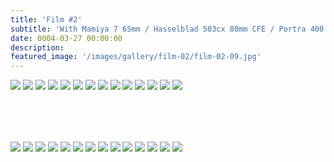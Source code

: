 ```yaml
---
title: 'Film #2'
subtitle: 'With Mamiya 7 65mm / Hasselblad 503cx 80mm CFE / Portra 400 / Cinestill 800T / Cinestill 50D'
date: 0004-03-27 00:00:00
description: 
featured_image: '/images/gallery/film-02/film-02-09.jpg'
---
```


<!-- Preview -->
<div class="gallery" data-columns="1">
    <img src="/images/gallery/film-02/film-02-03.jpg"> 
    <img src="/images/gallery/film-02/film-02-04.jpg">
    <img src="/images/gallery/film-02/film-02-06.jpg">
    <img src="/images/gallery/film-02/film-02-10.jpg">
    <img src="/images/gallery/film-02/film-02-11.jpg">
    <img src="/images/gallery/film-02/film-02-07.jpg">
    <img src="/images/gallery/film-02/film-02-12.jpg">
    <img src="/images/gallery/film-02/film-02-09.jpg">
    <img src="/images/gallery/film-02/film-02-13.jpg">
    <img src="/images/gallery/film-02/film-02-14.jpg">
    <img src="/images/gallery/film-02/film-02-15.jpg">
    <img src="/images/gallery/film-02/film-02-16.jpg">
    <img src="/images/gallery/film-02/film-02-17.jpg">
    <img src="/images/gallery/film-02/film-02-18.jpg">
</div>


<!-- Content -->
<div class="gallery" data-columns="6" style="margin-top:80px">
    <img src="/images/gallery/film-02/film-02-03.jpg"> 
    <img src="/images/gallery/film-02/film-02-04.jpg">
    <img src="/images/gallery/film-02/film-02-06.jpg">
    <img src="/images/gallery/film-02/film-02-10.jpg">
    <img src="/images/gallery/film-02/film-02-11.jpg">
    <img src="/images/gallery/film-02/film-02-07.jpg">
    <img src="/images/gallery/film-02/film-02-12.jpg">
    <img src="/images/gallery/film-02/film-02-09.jpg">
    <img src="/images/gallery/film-02/film-02-13.jpg">
    <img src="/images/gallery/film-02/film-02-14.jpg">
    <img src="/images/gallery/film-02/film-02-15.jpg">
    <img src="/images/gallery/film-02/film-02-16.jpg">
    <img src="/images/gallery/film-02/film-02-17.jpg">
    <img src="/images/gallery/film-02/film-02-18.jpg">

</div>
